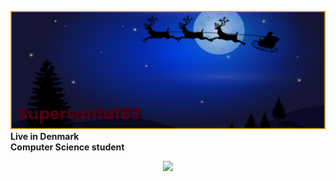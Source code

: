 ![](https://github.com/supersanta183/supersanta183/blob/main/banner.png)
**Live in Denmark**       
**Computer Science student**
    
<p align="center">
    <img src="http://github-readme-streak-stats.herokuapp.com?user=supersanta183&theme=transparent&hide_border=true&date_format=M%20j%5B%2C%20Y%5D">
<p>
<!--
**supersanta183/supersanta183** is a ✨ _special_ ✨ repository because its `README.md` (this file) appears on your GitHub profile.
![GitHub Streak](http://github-readme-streak-stats.herokuapp.com?user=supersanta183&theme=transparent&hide_border=true&date_format=M%20j%5B%2C%20Y%5D)
-->
